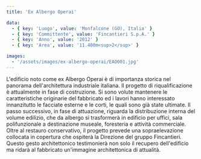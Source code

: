 ```yaml
---
title: 'Ex Albergo Operai'

data:
  - { key: 'Luogo', value: 'Monfalcone (GO), Italia' }
  - { key: 'Committente', value: 'Fincantieri S.p.A.' }
  - { key: 'Anno', value: '2012' }
  - { key: 'Area', value: '11.400m<sup>2</sup>' }

images:
  - '/assets/images/ex-albergo-operai/EAO001.jpg'
---
```


L'edificio noto come ex Albergo Operai è di importanza storica nel panorama dell'architettura
industriale italiana. Il progetto di riqualificazione è attualmente in fase di costruzione. Si sono
volute mantenere le caratteristiche originarie del fabbricato ed i lavori hanno interessato
innanzitutto le facciate esterne e le corti, le quali sono già state ultimate. Il passo successivo,
in fase di attuazione, riguarda la distribuzione interna del volume edilizio, che da albergo si
trasformerà in edificio per uffici, sala polifunzionale a destinazione museale, foresteria e
attività commerciale. Oltre al restauro conservativo, il progetto prevede una sopraelevazione
collocata in copertura che ospiterà la Direzione del gruppo Fincantieri. Questo gesto architettonico
testimonierà non solo il recupero dell'edificio ma ridarà al fabbricato un'immagine architettonica
di attualità.
